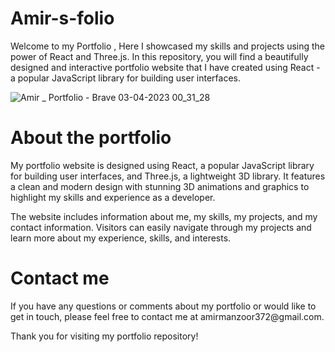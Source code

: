 # Amir-s-folio
Welcome to my Portfolio , Here I showcased my skills and projects using the power of React and Three.js.  In this repository, you will find a beautifully designed and interactive portfolio website that I have created using React - a popular JavaScript library for building user interfaces.

![Amir _ Portfolio - Brave 03-04-2023 00_31_28](https://user-images.githubusercontent.com/104091085/229373508-8cfa152d-9a28-4261-9811-ad4c873a3f3e.png)



<h1>About the portfolio</h1>
My portfolio website is designed using React, a popular JavaScript library for building user interfaces, and Three.js, a lightweight 3D library. It features a clean and modern design with stunning 3D animations and graphics to highlight my skills and experience as a developer.

The website includes information about me, my skills, my projects, and my contact information. Visitors can easily navigate through my projects and learn more about my experience, skills, and interests.

<h1>Contact me</h1>
If you have any questions or comments about my portfolio or would like to get in touch, please feel free to contact me at amirmanzoor372@gmail.com.

Thank you for visiting my portfolio repository!
